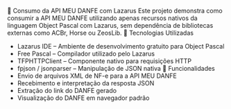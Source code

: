 📄 Consumo da API MEU DANFE com Lazarus
Este projeto demonstra como consumir a API MEU DANFE utilizando apenas recursos nativos da linguagem Object Pascal com Lazarus, sem dependência de bibliotecas externas como ACBr, Horse ou ZeosLib.
🧰 Tecnologias Utilizadas
- Lazarus IDE – Ambiente de desenvolvimento gratuito para Object Pascal
- Free Pascal – Compilador utilizado pelo Lazarus
- TFPHTTPClient – Componente nativo para requisições HTTP
- fpjson / jsonparser – Manipulação de JSON nativa
🚀 Funcionalidades
- Envio de arquivos XML de NF-e para a API MEU DANFE
- Recebimento e interpretação da resposta JSON
- Extração do link do DANFE gerado
- Visualização do DANFE em navegador padrão
